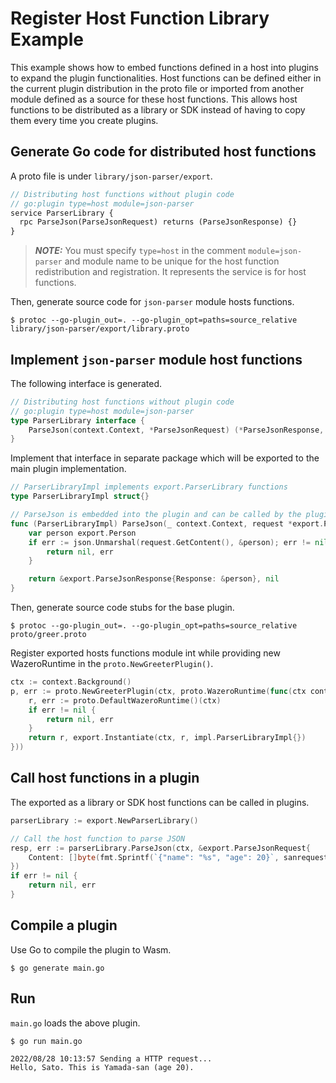 # Register Host Function Library Example
This example shows how to embed functions defined in a host into plugins to expand the plugin functionalities.
Host functions can be defined either in the current plugin distribution in the proto file or imported from another module defined as a source for these host functions.
This allows host functions to be distributed as a library or SDK instead of having to copy them every time you create plugins.

## Generate Go code for distributed host functions
A proto file is under `library/json-parser/export`.

```protobuf
// Distributing host functions without plugin code
// go:plugin type=host module=json-parser
service ParserLibrary {
  rpc ParseJson(ParseJsonRequest) returns (ParseJsonResponse) {}
}
```

> **_NOTE:_** You must specify `type=host` in the comment `module=json-parser` and module name to be unique for the host function redistribution and registration.
It represents the service is for host functions.

Then, generate source code for `json-parser` module hosts functions.

```shell
$ protoc --go-plugin_out=. --go-plugin_opt=paths=source_relative library/json-parser/export/library.proto 
```

## Implement `json-parser` module host functions
The following interface is generated.

```go
// Distributing host functions without plugin code
// go:plugin type=host module=json-parser
type ParserLibrary interface {
	ParseJson(context.Context, *ParseJsonRequest) (*ParseJsonResponse, error)
}
```

Implement that interface in separate package which will be exported to the main plugin implementation.

```go
// ParserLibraryImpl implements export.ParserLibrary functions
type ParserLibraryImpl struct{}

// ParseJson is embedded into the plugin and can be called by the plugin.
func (ParserLibraryImpl) ParseJson(_ context.Context, request *export.ParseJsonRequest) (*export.ParseJsonResponse, error) {
    var person export.Person
    if err := json.Unmarshal(request.GetContent(), &person); err != nil {
        return nil, err
    }

    return &export.ParseJsonResponse{Response: &person}, nil
}
```

Then, generate source code stubs for the base plugin.

```shell
$ protoc --go-plugin_out=. --go-plugin_opt=paths=source_relative proto/greer.proto 
```

Register exported hosts functions module int while providing new WazeroRuntime in the `proto.NewGreeterPlugin()`.

```go
ctx := context.Background()
p, err := proto.NewGreeterPlugin(ctx, proto.WazeroRuntime(func(ctx context.Context) (wazero.Runtime, error) {
    r, err := proto.DefaultWazeroRuntime()(ctx)
    if err != nil {
        return nil, err
    }
    return r, export.Instantiate(ctx, r, impl.ParserLibraryImpl{})
}))
```

## Call host functions in a plugin
The exported as a library or SDK host functions can be called in plugins.

```go
parserLibrary := export.NewParserLibrary()

// Call the host function to parse JSON
resp, err := parserLibrary.ParseJson(ctx, &export.ParseJsonRequest{
    Content: []byte(fmt.Sprintf(`{"name": "%s", "age": 20}`, sanrequest.Message)),
})
if err != nil {
    return nil, err
}
```

## Compile a plugin
Use Go to compile the plugin to Wasm.

```shell
$ go generate main.go
```

## Run
`main.go` loads the above plugin.

```shell
$ go run main.go
```
```shll
2022/08/28 10:13:57 Sending a HTTP request...
Hello, Sato. This is Yamada-san (age 20).
```


